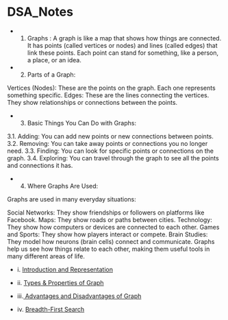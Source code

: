 # DSA_Notes
* 1. Graphs :
     A graph is like a map that shows how things are connected. It has points (called vertices or nodes) and lines (called edges) that link these points. Each point can stand for something, like a person, a place, or an idea.

* 2. Parts of a Graph:
  
Vertices (Nodes): These are the points on the graph. Each one represents something specific.
Edges: These are the lines connecting the vertices. They show relationships or connections between the points.

* 3. Basic Things You Can Do with Graphs:

3.1. Adding: You can add new points or new connections between points.
3.2. Removing: You can take away points or connections you no longer need.
3.3. Finding: You can look for specific points or connections on the graph.
3.4. Exploring: You can travel through the graph to see all the points and connections it has.
  
* 4. Where Graphs Are Used:

Graphs are used in many everyday situations:

Social Networks: They show friendships or followers on platforms like Facebook.
Maps: They show roads or paths between cities.
Technology: They show how computers or devices are connected to each other.
Games and Sports: They show how players interact or compete.
Brain Studies: They model how neurons (brain cells) connect and communicate.
Graphs help us see how things relate to each other, making them useful tools in many different areas of life.
  * i.  [Introduction and Representation](https://medium.com/@ObitoUchia/graphs-52a0cb25bfaa)
  * ii. [Types & Properties of Graph](https://medium.com/@ObitoUchia/graphs-51769163277d)
  * iii.[ Advantages and Disadvantages of Graph  ](https://medium.com/@ObitoUchia/graphs-0d363b5609b1)

  * iv.  [Breadth-First Search](https://medium.com/@ObitoUchia/breadth-first-search-45770318dc7a)
